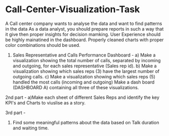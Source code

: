 # Call-Center-Visualization-Task
A Call center company wants to analyse the data and want to find patterns in the data As a data analyst, you should prepare reports in such a way that it give then proper insights for decision mamking. User Experience should be highly mainatined in the dashboard. Properly cleaned charts with proper color combinations should be used.


1. Sales Representative and Calls Performance Dashboard -
a) Make a visualization showing the total number of calls, separated by incoming and outgoing, for each sales representative (Sales rep id).
b) Make a visualization showing which sales reps (3) have the largest number of outgoing calls.
c) Make a visualization showing which sales reps (5) handled the most calls (incoming and outgoing) Make a dash board (DASHBOARD A) containing all three of these visualizations.



2nd part -
a)Make each sheet of different Sales Reps and identify the key KPI's and Charts to viuslise as a story.



3rd part -
1) Find some meaningful patterns about the data based on Talk duration and waiting time.
